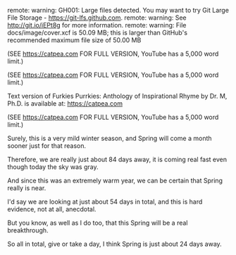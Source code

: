 remote: warning: GH001: Large files detected. You may want to try Git Large File Storage - https://git-lfs.github.com.
remote: warning: See http://git.io/iEPt8g for more information.
remote: warning: File docs/image/cover.xcf is 50.09 MB; this is larger than GitHub's recommended maximum file size of 50.00 MB


(SEE https://catpea.com FOR FULL VERSION, YouTube has a 5,000 word limit.)


(SEE https://catpea.com FOR FULL VERSION, YouTube has a 5,000 word limit.)

Text version of Furkies Purrkies: Anthology of Inspirational Rhyme by Dr. M, Ph.D. is available at: https://catpea.com

(SEE https://catpea.com FOR FULL VERSION, YouTube has a 5,000 word limit.)

Surely, this is a very mild winter season,
and Spring will come a month sooner just for that reason.

Therefore, we are really just about 84 days away,
it is coming real fast even though today the sky was gray.

And since this was an extremely warm year,
we can be certain that Spring really is near.

I'd say we are looking at just about 54 days in total,
and this is hard evidence, not at all, anecdotal.

But you know, as well as I do too,
that this Spring will be a real breakthrough.

So all in total, give or take a day,
I think Spring is just about 24 days away.
